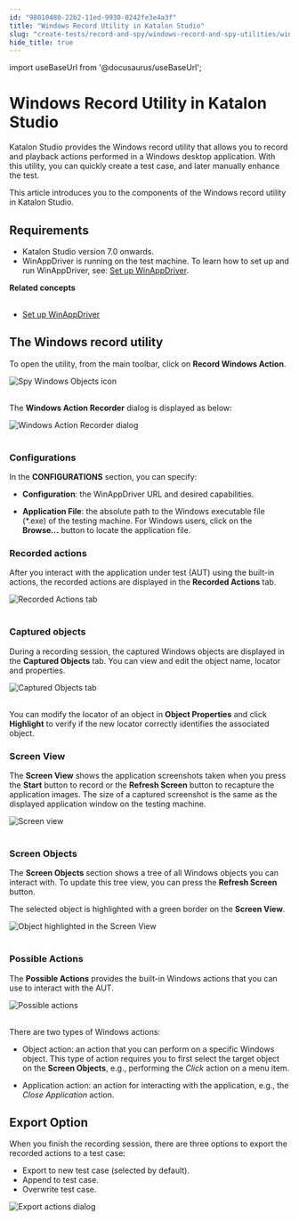 ```yaml
---
id: "98010480-22b2-11ed-9930-0242fe3e4a3f"
title: "Windows Record Utility in Katalon Studio"
slug: "create-tests/record-and-spy/windows-record-and-spy-utilities/windows-record-utility-in-katalon-studio"
hide_title: true
---
```

import useBaseUrl from '@docusaurus/useBaseUrl';


# <a id="id" class="anchor_top_offset"/><a id="ariaid-title1" class="anchor_top_offset"/>Windows Record Utility in <span xmlns="http://www.w3.org/1999/xhtml" className="ph">Katalon Studio</span> 

<p xmlns="http://www.w3.org/1999/xhtml" className="p">Katalon Studio provides the Windows record utility that allows   you to record and playback actions performed in a Windows desktop   application. With this utility, you can quickly create a test case,   and later manually enhance the test.</p> 
<p xmlns="http://www.w3.org/1999/xhtml" className="p">This article introduces you to the components of the Windows   record utility in Katalon Studio.</p> 

## Requirements

<ul xmlns="http://www.w3.org/1999/xhtml" className="ul"><li className="li">Katalon Studio version 7.0 onwards.</li><li className="li">WinAppDriver is running on the test machine. To learn how to     set up and run WinAppDriver, see: <a className="xref" href="/docs/create-tests/manage-projects/set-up-projects/windows-desktop-apps-testing/set-up-winappdriver-in-katalon-studio">Set       up WinAppDriver</a>.</li></ul> 
<nav xmlns="http://www.w3.org/1999/xhtml" role="navigation" className="related-links"><div className="linklist relinfo relconcepts"><strong>Related concepts</strong><br /><br /><ul className="linklist"><li className="linklist"><a className="link" href="/docs/create-tests/manage-projects/set-up-projects/windows-desktop-apps-testing/set-up-winappdriver-in-katalon-studio#concept-5429">Set up WinAppDriver</a></li></ul></div></nav> 

## <a id="id_1" class="anchor_top_offset"/>The Windows record utility

<p xmlns="http://www.w3.org/1999/xhtml" className="p">To open the utility, from the main toolbar, click on <strong className="ph b">Record Windows Action</strong>.</p> 
<p xmlns="http://www.w3.org/1999/xhtml" className="p"> <img className="image" src={useBaseUrl("https://github.com/katalon-studio/docs-images/raw/master/katalon-studio/docs/windows-record-utility/KS-Record-Windows-Action-button.png")} alt="Spy Windows Objects icon" /><br /><br /> </p> 
<p xmlns="http://www.w3.org/1999/xhtml" className="p">The <strong className="ph b">Windows Action Recorder</strong> dialog is displayed as below:</p> 
<p xmlns="http://www.w3.org/1999/xhtml" className="p"> <img className="image" src={useBaseUrl("https://github.com/katalon-studio/docs-images/raw/master/katalon-studio/docs/windows-record-utility/KS-Windows-Action-Recorder-dialog.png")} alt="Windows Action Recorder dialog" /><br /><br /> </p> 
      

### <a id="id_2" class="anchor_top_offset"/>Configurations

      
        
<p xmlns="http://www.w3.org/1999/xhtml" className="p">In the <strong className="ph b">CONFIGURATIONS</strong> section, you can   specify:</p> 
        
<ul xmlns="http://www.w3.org/1999/xhtml" className="ul">   <li className="li">     <p className="p">       <strong className="ph b">Configuration</strong>: the WinAppDriver URL and desired       capabilities.</p>   </li>   <li className="li">     <p className="p">       <strong className="ph b">Application File</strong>: the absolute path to the       Windows executable file (*.exe) of the testing machine. For Windows       users, click on the <strong className="ph b">Browse...</strong> button to locate the       application file.</p>   </li> </ul> 
      
    

### <a id="id_3" class="anchor_top_offset"/>Recorded actions

<p xmlns="http://www.w3.org/1999/xhtml" className="p">After you interact with the application under test (AUT) using the built-in actions, the recorded actions are displayed in the <strong className="ph b">Recorded Actions</strong> tab.</p> 
<p xmlns="http://www.w3.org/1999/xhtml" className="p"> <img className="image" src={useBaseUrl("https://github.com/katalon-studio/docs-images/raw/master/katalon-studio/docs/windows-record-utility/KS-Recorded-Actions-tab.png")} alt="Recorded Actions tab" /><br /><br /> </p> 

### <a id="id_4" class="anchor_top_offset"/>Captured objects

<p xmlns="http://www.w3.org/1999/xhtml" className="p">During a recording session, the captured Windows objects are displayed in the <strong className="ph b">Captured Objects</strong> tab. You can view and edit the object name, locator and properties.</p> 
<p xmlns="http://www.w3.org/1999/xhtml" className="p"> <img className="image" src={useBaseUrl("https://github.com/katalon-studio/docs-images/raw/master/katalon-studio/docs/windows-record-utility/KS-Captured-Objects-tab.png")} alt="Captured Objects tab" /><br /><br /> </p> 
<p xmlns="http://www.w3.org/1999/xhtml" className="p">You can modify the locator of an object in <strong className="ph b">Object Properties</strong> and click <strong className="ph b">Highlight</strong> to verify if the new locator correctly identifies the associated object.</p> 

### <a id="id_5" class="anchor_top_offset"/>Screen View

<p xmlns="http://www.w3.org/1999/xhtml" className="p">The <strong className="ph b">Screen View</strong> shows the application screenshots taken when you press the <strong className="ph b">Start</strong> button to record or the <strong className="ph b">Refresh Screen</strong> button to recapture the application images. The size of a captured screenshot is the same as the displayed application window on the testing machine.</p> 
<p xmlns="http://www.w3.org/1999/xhtml" className="p"> <img className="image" src={useBaseUrl("https://github.com/katalon-studio/docs-images/raw/master/katalon-studio/docs/windows-record-utility/KS-Screen-View-section.png")} alt="Screen view" /><br /><br /> </p> 

### <a id="id_6" class="anchor_top_offset"/>Screen Objects

<p xmlns="http://www.w3.org/1999/xhtml" className="p">The <strong className="ph b">Screen Objects</strong> section shows a tree of all Windows objects you can interact with. To update this tree view, you can press the <strong className="ph b">Refresh Screen</strong> button.</p> 
<p xmlns="http://www.w3.org/1999/xhtml" className="p">The selected object is highlighted with a green border on the <strong className="ph b">Screen View</strong>.</p> 
<p xmlns="http://www.w3.org/1999/xhtml" className="p"> <img className="image" src={useBaseUrl("https://github.com/katalon-studio/docs-images/raw/master/katalon-studio/docs/windows-record-utility/KS-Screen-view.png")} alt="Object highlighted in the Screen View" /><br /><br /> </p> 

### <a id="id_7" class="anchor_top_offset"/>Possible Actions

<p xmlns="http://www.w3.org/1999/xhtml" className="p">The <strong className="ph b">Possible Actions</strong> provides the built-in Windows actions that you can use to interact with the AUT.</p> 
<p xmlns="http://www.w3.org/1999/xhtml" className="p"> <img className="image" src={useBaseUrl("https://github.com/katalon-studio/docs-images/raw/master/katalon-studio/docs/windows-record-utility/KS-Possible-Actions-section.png")} alt="Possible actions" /><br /><br /> </p> 
<p xmlns="http://www.w3.org/1999/xhtml" className="p">There are two types of Windows actions:</p> 
<ul xmlns="http://www.w3.org/1999/xhtml" className="ul"><li className="li">     <p className="p">Object action: an action that you can perform on a specific Windows object. This type of action requires you to first select the target object on the <strong className="ph b">Screen Objects</strong>, e.g., performing the <em className="ph i">Click</em> action on a menu item.</p>   </li><li className="li">     <p className="p">Application action: an action for interacting with the application, e.g., the <em className="ph i">Close Application</em> action.</p>   </li></ul> 

## <a id="id_8" class="anchor_top_offset"/>Export Option

<p xmlns="http://www.w3.org/1999/xhtml" className="p">When you finish the recording session, there are three options to export the recorded actions to a test case:</p> 
<ul xmlns="http://www.w3.org/1999/xhtml" className="ul"><li className="li">Export to new test case (selected by default).</li><li className="li">Append to test case.</li><li className="li">Overwrite test case.</li></ul> 
<p xmlns="http://www.w3.org/1999/xhtml" className="p"> <img className="image" src={useBaseUrl("https://github.com/katalon-studio/docs-images/raw/master/katalon-studio/docs/windows-record-utility/KS-Export-Windows-script.png")} alt="Export actions dialog" /><br /><br /> </p> 
